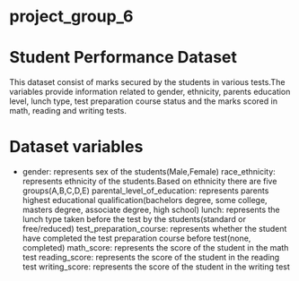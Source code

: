 # project_group_6
# Student Performance Dataset
This dataset consist of marks secured by the students in various tests.The variables provide information related to gender, ethnicity, parents education level, lunch type, test preparation course status and the marks scored in math, reading and writing tests.

# Dataset variables
* gender: represents sex of the students(Male,Female)
race_ethnicity: represents ethnicity of the students.Based on ethnicity there are five groups(A,B,C,D,E)
parental_level_of_education: represents parents highest educational qualification(bachelors degree, some college, masters degree, associate degree, high school)
lunch: represents the lunch type taken before the test by the students(standard or free/reduced)
test_preparation_course: represents whether the student have completed the test preparation course before test(none, completed)
math_score: represents the score of the student in the math test
reading_score: represents the score of the student in the reading test
writing_score: represents the score of the student in the writing test
